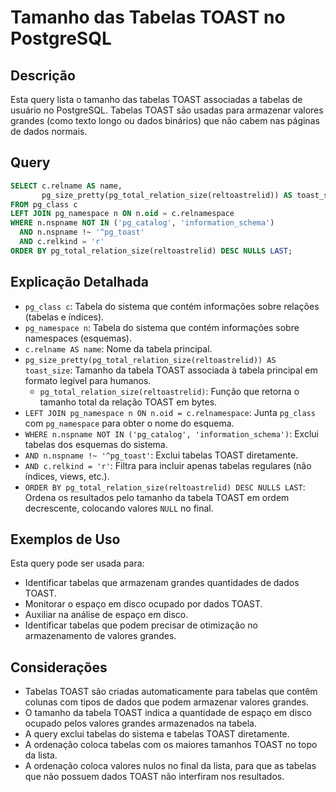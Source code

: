 # Tamanho das Tabelas TOAST no PostgreSQL

## Descrição

Esta query lista o tamanho das tabelas TOAST associadas a tabelas de usuário no PostgreSQL. Tabelas TOAST são usadas para armazenar valores grandes (como texto longo ou dados binários) que não cabem nas páginas de dados normais.

## Query

```sql
SELECT c.relname AS name,
       pg_size_pretty(pg_total_relation_size(reltoastrelid)) AS toast_size
FROM pg_class c
LEFT JOIN pg_namespace n ON n.oid = c.relnamespace
WHERE n.nspname NOT IN ('pg_catalog', 'information_schema')
  AND n.nspname !~ '^pg_toast'
  AND c.relkind = 'r'
ORDER BY pg_total_relation_size(reltoastrelid) DESC NULLS LAST;
```

## Explicação Detalhada

* `pg_class c`: Tabela do sistema que contém informações sobre relações (tabelas e índices).
* `pg_namespace n`: Tabela do sistema que contém informações sobre namespaces (esquemas).
* `c.relname AS name`: Nome da tabela principal.
* `pg_size_pretty(pg_total_relation_size(reltoastrelid)) AS toast_size`: Tamanho da tabela TOAST associada à tabela principal em formato legível para humanos.
    * `pg_total_relation_size(reltoastrelid)`: Função que retorna o tamanho total da relação TOAST em bytes.
* `LEFT JOIN pg_namespace n ON n.oid = c.relnamespace`: Junta `pg_class` com `pg_namespace` para obter o nome do esquema.
* `WHERE n.nspname NOT IN ('pg_catalog', 'information_schema')`: Exclui tabelas dos esquemas do sistema.
* `AND n.nspname !~ '^pg_toast'`: Exclui tabelas TOAST diretamente.
* `AND c.relkind = 'r'`: Filtra para incluir apenas tabelas regulares (não índices, views, etc.).
* `ORDER BY pg_total_relation_size(reltoastrelid) DESC NULLS LAST`: Ordena os resultados pelo tamanho da tabela TOAST em ordem decrescente, colocando valores `NULL` no final.

## Exemplos de Uso

Esta query pode ser usada para:

* Identificar tabelas que armazenam grandes quantidades de dados TOAST.
* Monitorar o espaço em disco ocupado por dados TOAST.
* Auxiliar na análise de espaço em disco.
* Identificar tabelas que podem precisar de otimização no armazenamento de valores grandes.

## Considerações

* Tabelas TOAST são criadas automaticamente para tabelas que contêm colunas com tipos de dados que podem armazenar valores grandes.
* O tamanho da tabela TOAST indica a quantidade de espaço em disco ocupado pelos valores grandes armazenados na tabela.
* A query exclui tabelas do sistema e tabelas TOAST diretamente.
* A ordenação coloca tabelas com os maiores tamanhos TOAST no topo da lista.
* A ordenação coloca valores nulos no final da lista, para que as tabelas que não possuem dados TOAST não interfiram nos resultados.
